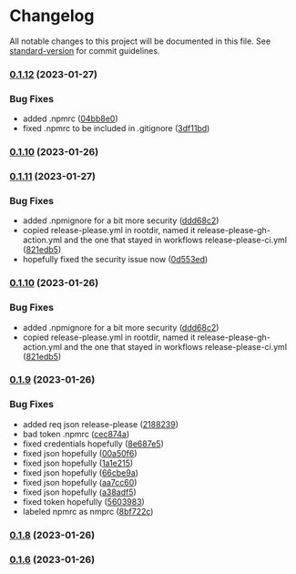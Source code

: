 # Changelog

All notable changes to this project will be documented in this file. See [standard-version](https://github.com/conventional-changelog/standard-version) for commit guidelines.

### [0.1.12](https://github.com/mokkapps/changelog-generator-demo/compare/v0.1.11...v0.1.12) (2023-01-27)


### Bug Fixes

* added .npmrc ([04bb8e0](https://github.com/mokkapps/changelog-generator-demo/commits/04bb8e09cf7737d0425b720876fcf50a0e08be6a))
* fixed .npmrc to be included in .gitignore ([3df11bd](https://github.com/mokkapps/changelog-generator-demo/commits/3df11bdb0178d4d5d354598e7e39c02146e38d3a))

### [0.1.10](https://github.com/mokkapps/changelog-generator-demo/compare/v0.1.9...v0.1.10) (2023-01-26)

### [0.1.11](https://github.com/mokkapps/changelog-generator-demo/compare/v0.1.9...v0.1.11) (2023-01-27)


### Bug Fixes

* added .npmignore for a bit more security ([ddd68c2](https://github.com/mokkapps/changelog-generator-demo/commits/ddd68c2d106f36a3a7f53c9a5623706f2c414cbb))
* copied release-please.yml in rootdir, named it release-please-gh-action.yml and the one that stayed in workflows release-please-ci.yml ([821edb5](https://github.com/mokkapps/changelog-generator-demo/commits/821edb5f72a39d6b837e1aedadcef412c80de44b))
* hopefully fixed the security issue now ([0d553ed](https://github.com/mokkapps/changelog-generator-demo/commits/0d553edfa46dffe5e47e692de38c1ebe229bc84f))


### [0.1.10](https://github.com/mokkapps/changelog-generator-demo/compare/v0.1.9...v0.1.10) (2023-01-26)


### Bug Fixes

* added .npmignore for a bit more security ([ddd68c2](https://github.com/mokkapps/changelog-generator-demo/commits/ddd68c2d106f36a3a7f53c9a5623706f2c414cbb))
* copied release-please.yml in rootdir, named it release-please-gh-action.yml and the one that stayed in workflows release-please-ci.yml ([821edb5](https://github.com/mokkapps/changelog-generator-demo/commits/821edb5f72a39d6b837e1aedadcef412c80de44b))

### [0.1.9](https://github.com/mokkapps/changelog-generator-demo/compare/v0.1.8...v0.1.9) (2023-01-26)


### Bug Fixes

* added req json release-please ([2188239](https://github.com/mokkapps/changelog-generator-demo/commits/21882395c11ff96f788014ef2dea2416d865373d))
* bad token .npmrc ([cec874a](https://github.com/mokkapps/changelog-generator-demo/commits/cec874a4b70e9b9b64e5e375ee696e192c7fad98))
* fixed credentials hopefully ([8e687e5](https://github.com/mokkapps/changelog-generator-demo/commits/8e687e512498fc3636c3ccb9261960930bb2f166))
* fixed json hopefully ([00a50f6](https://github.com/mokkapps/changelog-generator-demo/commits/00a50f6fd4854290533199c746849dda9af21972))
* fixed json hopefully ([1a1e215](https://github.com/mokkapps/changelog-generator-demo/commits/1a1e21507848e24e0843f30ba8fd8a190263de50))
* fixed json hopefully ([66cbe9a](https://github.com/mokkapps/changelog-generator-demo/commits/66cbe9a64b9a915e5ae3e837717536ce4cea54a3))
* fixed json hopefully ([aa7cc60](https://github.com/mokkapps/changelog-generator-demo/commits/aa7cc6026e6db26969612ef16482c91415999c93))
* fixed json hopefully ([a38adf5](https://github.com/mokkapps/changelog-generator-demo/commits/a38adf5f3b6cb96f5cd800d2efe8ee3f2478cd12))
* fixed token hopefully ([5603983](https://github.com/mokkapps/changelog-generator-demo/commits/56039837e6426230222727ec9169d5644c5f07f0))
* labeled npmrc as nmprc ([8bf722c](https://github.com/mokkapps/changelog-generator-demo/commits/8bf722c652c1cf0f5286e04df4657cbbf3340d4f))

### [0.1.8](https://github.com/mokkapps/changelog-generator-demo/compare/v0.1.7...v0.1.8) (2023-01-26)

### [0.1.6](https://github.com/mokkapps/changelog-generator-demo/compare/v0.2.0...v0.1.6) (2023-01-26)
